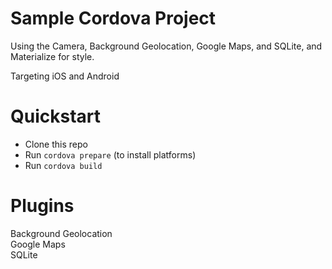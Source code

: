 # Sample Cordova Project 
Using the Camera, Background Geolocation, Google Maps, and SQLite, and Materialize for style.

Targeting iOS and Android

# Quickstart
- Clone this repo
- Run `cordova prepare` (to install platforms)
- Run `cordova build`

# Plugins
Background Geolocation  
Google Maps  
SQLite  
